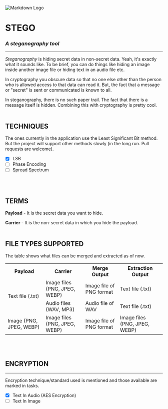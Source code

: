 ![Markdown Logo](pics/logo.ico)
# STEGO
### *A steganography tool*
---
*Steganography* is hiding secret data in non-secret data. Yeah, it's exactly what it sounds like. To be brief, you can do things like hiding an image inside another image file or hiding text in an audio file etc.

In cryptography you obscure data so that no one else other than the person who is allowed access to that data can read it. But, the fact that a message or "secret" is sent or communicated is known to all. 

In steganography, there is no such paper trail. The fact that there is a message itself is hidden. Combining this with cryptography is pretty cool.
<br><br>
## TECHNIQUES

The ones currently in the application use the Least Significant Bit method. But the project will support other methods slowly (in the long run. Pull requests are welcome).

* [x] LSB
* [ ] Phase Encoding
* [ ] Spread Spectrum

<br><br>
## TERMS
**Payload** - It is the secret data you want to hide.

**Carrier** - It is the non-secret data in which you hide the payload.
<br><br>

## FILE TYPES SUPPORTED
The table shows what files can be merged and extracted as of now.



<table>
<tr>
    <th>Payload</th>
    <th>Carrier</th>
    <th>Merge Output</th>
    <th>Extraction Output</th>
</tr>
<tr>
    <td rowspan=2>Text file (.txt)</td>
    <td>Image files (PNG, JPEG, WEBP)</td>
    <td>Image file of PNG format</td>
    <td>Text file (.txt)</td>
</tr>
<tr>
    <td>Audio files (WAV, MP3)</td>
    <td>Audio file of WAV</td>
    <td>Text file (.txt)</td>
</tr>
<tr>
    <td>Image (PNG, JPEG, WEBP)</td>
    <td>Image files (PNG, JPEG, WEBP)</td>
    <td>Image file of PNG format</td>
    <td>Image files (PNG, JPEG, WEBP)</td>
</tr>
</table>
<br><br>

## ENCRYPTION
___
Encryption technique/standard used is mentioned and those available are marked in tasks.

* [x] Text In Audio (AES Encryption)
* [ ] Text In Image